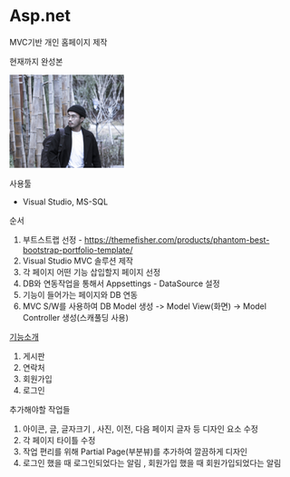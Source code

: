 # Asp.net
MVC기반 개인 홈페이지 제작

현재까지 완성본
<p align='left'>
  <a href="https://github.com/WhiteHair-H">
    <img src="https://github.com/WhiteHair-H/MiniProject_SimpleMRP/blob/main/MRPAPP/MRPAPP/Resources/profile.jpg " width="40%" height="40%"/>
  </a>
</p>



사용툴
- Visual Studio, MS-SQL

순서
1. 부트스트랩 선정 - https://themefisher.com/products/phantom-best-bootstrap-portfolio-template/
2. Visual Studio MVC 솔루션 제작
3. 각 페이지 어떤 기능 삽입할지 페이지 선정
4. DB와 연동작업을 통해서 Appsettings - DataSource 설정
5. 기능이 들어가는 페이지와 DB 연동
6. MVC S/W를 사용하여 DB Model 생성 -> Model View(화면) -> Model Controller 생성(스캐풀딩 사용) 

[기능소개](https://github.com/WhiteHair-H/Asp.net/tree/main/MVCPortFolio)
1. 게시판 
2. 연락처
3. 회원가입 
4. 로그인 


추가해야할 작업들
1. 아이콘, 글, 글자크기 , 사진, 이전, 다음 페이지 글자 등 디자인 요소 수정
2. 각 페이지 타이틀 수정
3. 작업 편리를 위해 Partial Page(부분뷰)를 추가하여 깔끔하게 디자인
4. 로그인 했을 때 로그인되었다는 알림 , 회원가입 했을 때 회원가입되었다는 알림
